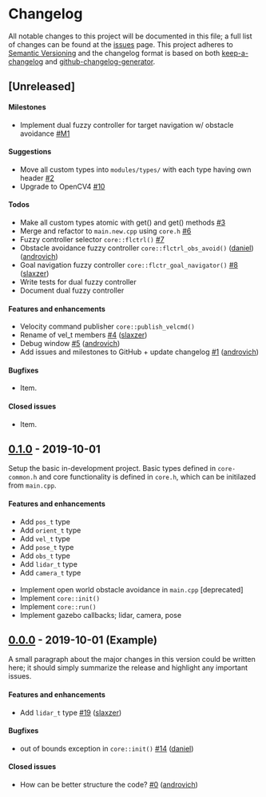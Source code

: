 # Changelog

All notable changes to this project will be documented in this file; a full list of changes can be found at the [issues] page. This project adheres to [Semantic Versioning] and the changelog format is based on both [keep-a-changelog] and [github-changelog-generator].

<!-- ------------------------------------------------------------------------------------------------------------------------------ -->

## [Unreleased]

#### Milestones

- Implement dual fuzzy controller for target navigation w/ obstacle avoidance [\#M1]

#### Suggestions

- Move all custom types into `modules/types/` with each type having own header [\#2]
- Upgrade to OpenCV4 [\#10]

#### Todos

- Make all custom types atomic with get() and get() methods [\#3]
- Merge and refactor to `main.new.cpp` using `core.h` [\#6]
- Fuzzy controller selector `core::flctrl()` [\#7]
- Obstacle avoidance fuzzy controller `core::flctrl_obs_avoid()` ([daniel])([androvich])
- Goal navigation fuzzy controller `core::flctr_goal_navigator()` [\#8] ([slaxzer])
- Write tests for dual fuzzy controller
- Document dual fuzzy controller

#### Features and enhancements

- Velocity command publisher `core::publish_velcmd()`
- Rename of vel_t members [\#4] ([slaxzer])
- Debug window [\#5] ([androvich])
- Add issues and milestones to GitHub + update changelog [\#1] ([androvich])

#### Bugfixes

- Item.

#### Closed issues

- Item.

<!-- ------------------------------------------------------------------------------------------------------------------------------ -->

## [0.1.0] - 2019-10-01
Setup the basic in-development project. Basic types defined in `core-common.h` and core functionality is defined in `core.h`, which can be initilazed from `main.cpp`.

#### Features and enhancements

- Add `pos_t` type
- Add `orient_t` type
- Add `vel_t` type
- Add `pose_t` type
- Add `obs_t` type
- Add `lidar_t` type
- Add `camera_t` type
</br></br>
- Implement open world obstacle avoidance in `main.cpp` [deprecated]
- Implement `core::init()`
- Implement `core::run()`
- Implement gazebo callbacks; lidar, camera, pose

<!-- ------------------------------------------------------------------------------------------------------------------------------ -->

## [0.0.0] - 2019-10-01 (Example)
A small paragraph about the major changes in this version could be written here; it should simply summarize the release and highlight any important issues.

#### Features and enhancements

- Add `lidar_t` type [\#19] ([slaxzer])

#### Bugfixes

- out of bounds exception in `core::init()` [\#14] ([daniel])

#### Closed issues

- How can be better structure the code? [\#0] ([androvich])

<!-- Links ------------------------------------------------------------------------------------------------------------------------ -->

<!-- -- External ------------------------------------------------------------------------------------------------------------------ -->

[Semantic Versioning]: https://semver.org/spec/v2.0.0.html
[keep-a-changelog]: https://github.com/olivierlacan/keep-a-changelog
[github-changelog-generator]: https://github.com/github-changelog-generator/github-changelog-generator
[issues]: https://github.com/martinandrovich/rb-pro5/issues

<!-- -- Releases ------------------------------------------------------------------------------------------------------------------ -->

[0.1.0]: https://github.com/martinandrovich/rb-pro5/releases/tag/v0.1.0
[0.0.0]: #changelog

<!-- -- Milestones----------------------------------------------------------------------------------------------------------------- -->

[\#M1]:  https://github.com/martinandrovich/rb-pro5/milestone/1

<!-- -- Issues -------------------------------------------------------------------------------------------------------------------- -->

[\#19]:  https://github.com/github-changelog-generator/github-changelog-generator/issues/19
[\#14]:  https://github.com/github-changelog-generator/github-changelog-generator/issues/19
[\#10]:  https://github.com/martinandrovich/rb-pro5/issues/10
[\#8]:   https://github.com/martinandrovich/rb-pro5/issues/8
[\#7]:   https://github.com/martinandrovich/rb-pro5/issues/7
[\#6]:   https://github.com/martinandrovich/rb-pro5/issues/6
[\#5]:   https://github.com/martinandrovich/rb-pro5/issues/5
[\#4]:   https://github.com/martinandrovich/rb-pro5/issues/4
[\#3]:   https://github.com/martinandrovich/rb-pro5/issues/3
[\#2]:   https://github.com/martinandrovich/rb-pro5/issues/2
[\#1]:   https://github.com/martinandrovich/rb-pro5/issues/1
[\#0]:   https://github.com/github-changelog-generator/github-changelog-generator/issues/19

<!-- -- Identities ---------------------------------------------------------------------------------------------------------------- -->

[androvich]: https:/github.com/martinandrovich
[daniel]: https://github.com/dscho15
[slaxzer]: https://github.com/slaxzer96
